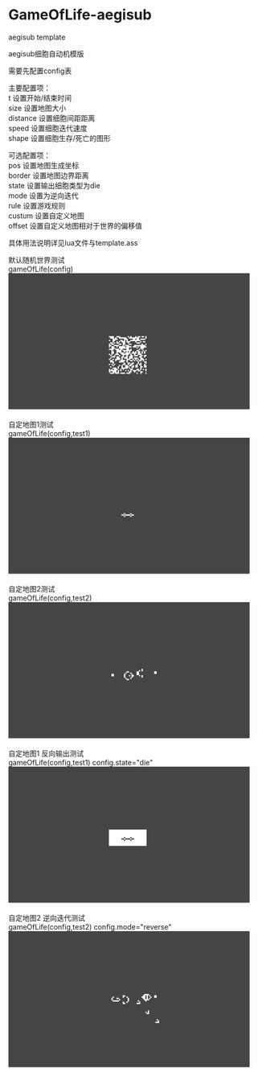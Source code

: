 # GameOfLife-aegisub
aegisub template

aegisub细胞自动机模版

需要先配置config表

主要配置项：  
    t 设置开始/结束时间  
    size 设置地图大小  
    distance 设置细胞间距距离  
    speed 设置细胞迭代速度  
    shape 设置细胞生存/死亡的图形  

可选配置项：  
    pos 设置地图生成坐标  
    border 设置地图边界距离  
    state 设置输出细胞类型为die  
    mode 设置为逆向迭代  
    rule 设置游戏规则  
    custum 设置自定义地图  
    offset 设置自定义地图相对于世界的偏移值  

具体用法说明详见lua文件与template.ass

默认随机世界测试  
gameOfLife(config)  
![默认随机世界](https://github.com/haiyang830/GameOfLife-aegisub/blob/master/gif/test%20random%20world.gif)

自定地图1测试  
gameOfLife(config,test1)  
![自定地图1测试](https://github.com/haiyang830/GameOfLife-aegisub/blob/master/gif/test1.gif)

自定地图2测试  
gameOfLife(config,test2)  
![自定地图2测试](https://github.com/haiyang830/GameOfLife-aegisub/blob/master/gif/test2.gif)

自定地图1 反向输出测试  
gameOfLife(config,test1) config.state="die"  
![自定地图1 反向输出测试](https://github.com/haiyang830/GameOfLife-aegisub/blob/master/gif/world-test1%20state-die.gif)

自定地图2 逆向迭代测试  
gameOfLife(config,test2) config.mode="reverse"  
![自定地图2 逆向迭代测试](https://github.com/haiyang830/GameOfLife-aegisub/blob/master/gif/world-test2%20mode-reverse.gif)
